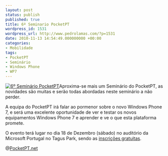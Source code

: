 ```yaml
---
layout: post
status: publish
published: true
title: 6º Seminario PocketPT
wordpress_id: 1531
wordpress_url: http://www.pedrolamas.com/?p=1531
date: 2010-11-13 14:54:49.000000000 +00:00
categories:
- Mobilidade
tags:
- PocketPT
- Seminário
- Windows Phone
- WP7
---
```

[![](wp-content/uploads/2010/11/6º-Seminário-PocketPT.jpg "6º Seminário PocketPT")](http://www.mtechseminar.com/2010/inscricoes.htm)Aproxima-se mais um Seminário do PocketPT, as novidades são muitas e serão todas abordadas neste seminário a não perder.

A equipa do PocketPT irá falar ao pormenor sobre o novo Windows Phone 7, e será uma excelente oportunidade de ver e testar os novos equipamentos Windows Phone 7 e aprender e ve o que esta plataforma promete.

O evento terá lugar no dia 18 de Dezembro (sábado) no auditório da Microsoft Portugal no Tagus Park, sendo as [inscrições gratuitas](http://www.mtechseminar.com/2010/inscricoes.htm).

@[PocketPT.net](http://www.pocketpt.net/forum/index.php?showtopic=32808)
